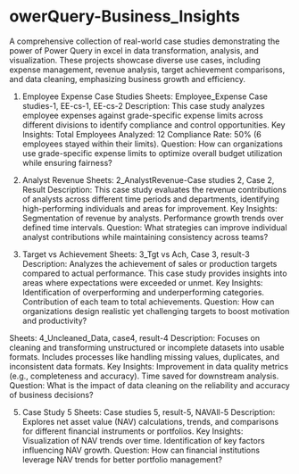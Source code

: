 # owerQuery-Business_Insights
A comprehensive collection of real-world case studies demonstrating the power of Power Query in excel  in data transformation, analysis, and visualization. These projects showcase diverse use cases, including expense management, revenue analysis, target achievement comparisons, and data cleaning, emphasizing business growth and efficiency.

1. Employee Expense Case Studies
Sheets: Employee_Expense Case studies-1, EE-cs-1, EE-cs-2
Description:
This case study analyzes employee expenses against grade-specific expense limits across different divisions to identify compliance and control opportunities.
Key Insights:
Total Employees Analyzed: 12
Compliance Rate: 50% (6 employees stayed within their limits).
Question:
How can organizations use grade-specific expense limits to optimize overall budget utilization while ensuring fairness?

2. Analyst Revenue
Sheets: 2_AnalystRevenue-Case studies 2, Case 2, Result
Description:
This case study evaluates the revenue contributions of analysts across different time periods and departments, identifying high-performing individuals and areas for improvement.
Key Insights:
Segmentation of revenue by analysts.
Performance growth trends over defined time intervals.
Question:
What strategies can improve individual analyst contributions while maintaining consistency across teams?

3. Target vs Achievement
Sheets: 3_Tgt vs Ach, Case 3, result-3
Description:
Analyzes the achievement of sales or production targets compared to actual performance. This case study provides insights into areas where expectations were exceeded or unmet.
Key Insights:
Identification of overperforming and underperforming categories.
Contribution of each team to total achievements.
Question:
How can organizations design realistic yet challenging targets to boost motivation and productivity?


Sheets: 4_Uncleaned_Data, case4, result-4
Description:
Focuses on cleaning and transforming unstructured or incomplete datasets into usable formats. Includes processes like handling missing values, duplicates, and inconsistent data formats.
Key Insights:
Improvement in data quality metrics (e.g., completeness and accuracy).
Time saved for downstream analysis.
Question:
What is the impact of data cleaning on the reliability and accuracy of business decisions?

5. Case Study 5
Sheets: Case studies 5, result-5, NAVAll-5
Description:
Explores net asset value (NAV) calculations, trends, and comparisons for different financial instruments or portfolios.
Key Insights:
Visualization of NAV trends over time.
Identification of key factors influencing NAV growth.
Question:
How can financial institutions leverage NAV trends for better portfolio management?

